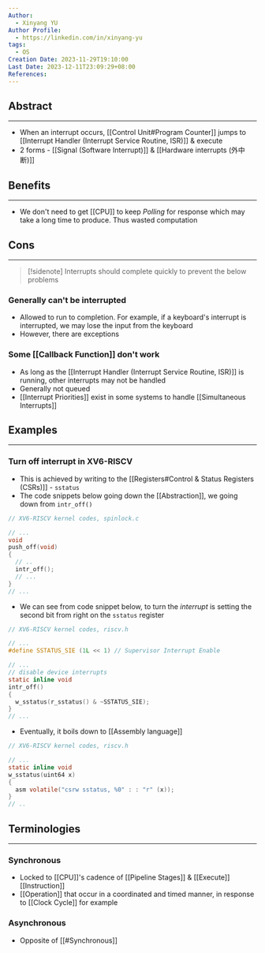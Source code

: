 ```yaml
---
Author:
  - Xinyang YU
Author Profile:
  - https://linkedin.com/in/xinyang-yu
tags:
  - OS
Creation Date: 2023-11-29T19:10:00
Last Date: 2023-12-11T23:09:29+08:00
References: 
---
```

## Abstract
---
- When an interrupt occurs, [[Control Unit#Program Counter]] jumps to [[Interrupt Handler (Interrupt Service Routine, ISR)]] & execute 
- 2 forms - [[Signal (Software Interrupt)]] & [[Hardware interrupts (外中断)]]


## Benefits
---
- We don't need to get [[CPU]] to keep *Polling* for response which may take a long time to produce. Thus wasted computation

## Cons
---
>[!sidenote]
>Interrupts should complete quickly to prevent the below problems
### Generally can't be interrupted
- Allowed to run to completion. For example, if a keyboard's interrupt is interrupted, we may lose the input from the keyboard
- However, there are exceptions 

### Some [[Callback Function]] don't work
- As long as the [[Interrupt Handler (Interrupt Service Routine, ISR)]] is running, other interrupts may not be handled 
- Generally not queued
- [[Interrupt Priorities]] exist in some systems to handle [[Simultaneous Interrupts]]

## Examples
---
### Turn off interrupt in XV6-RISCV
- This is achieved by writing to the [[Registers#Control & Status Registers (CSRs)]] - `sstatus`
- The code snippets below going down the [[Abstraction]], we going down from `intr_off()`
```c {8}
// XV6-RISCV kernel codes, spinlock.c

// ...
void
push_off(void)
{
  // ..
  intr_off();
  // ...
}
// ...
```
- We can see from code snippet below, to turn the *interrupt* is setting the second bit from right on the `sstatus` register
```c {11}
// XV6-RISCV kernel codes, riscv.h

// ...
#define SSTATUS_SIE (1L << 1) // Supervisor Interrupt Enable

// ...
// disable device interrupts
static inline void
intr_off()
{
  w_sstatus(r_sstatus() & ~SSTATUS_SIE);
}
// ...
```
- Eventually, it boils down to [[Assembly language]]
```c {7}
// XV6-RISCV kernel codes, riscv.h

// ...
static inline void 
w_sstatus(uint64 x)
{
  asm volatile("csrw sstatus, %0" : : "r" (x));
}
// ..
```

## Terminologies 
---
### Synchronous
- Locked to [[CPU]]'s cadence of [[Pipeline Stages]] & [[Execute]] [[Instruction]]
- [[Operation]] that occur in a coordinated and timed manner, in response to [[Clock Cycle]] for example
### Asynchronous
- Opposite of [[#Synchronous]]